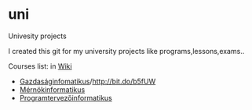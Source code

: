 # uni
Univesity projects

I created this git for my university projects like programs,lessons,exams..

Courses list: in <a href="https://github.com/HexUni/uni/wiki">Wiki</a>
    <ul>
        <li>
            <a href="http://bit.do/b5fUu">Gazdaságinfomatikus</a>/<a href=
            "http://bit.do/b5fUW">http://bit.do/b5fUW</a>
        </li>
        <li>
            <a href="http://bit.do/b5fUu">Mérnökinformatikus</a>
        </li>
        <li>
            <a href="http://bit.do/b5fUC">Programtervezőinformatikus</a>
        </li>
    </ul>

